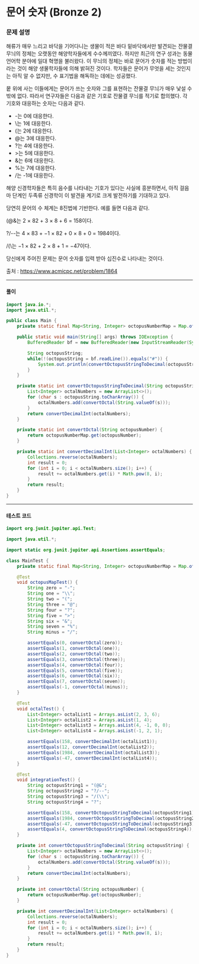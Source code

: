 # 문어 숫자 (Bronze 2)

### 문제 설명

해류가 매우 느리고 바닥을 기어다니는 생물이 적은 바다 밑바닥에서만 발견되는 잔물결 무늬의 정체는 오랫동안 해양학자들에게 수수께끼였다. 하지만 최근의 연구 성과는 동물 언어학 분야에 일대 혁명을 불러왔다. 이 무늬의 정체는 바로 문어가 숫자를 적는 방법이라는 것이 해양 생물학자들에 의해 밝혀진 것이다. 학자들은 문어가 무엇을 세는 것인지는 아직 알 수 없지만, 수 표기법을 해독하는 데에는 성공했다.

뭍 위에 사는 이들에게는 문어가 쓰는 숫자와 그를 표현하는 잔물결 무늬가 매우 낯설 수밖에 없다. 따라서 연구자들은 다음과 같은 기호로 잔물결 무늬를 적기로 합의했다. 각 기호와 대응하는 숫자는 다음과 같다.

* -는 0에 대응한다.
* \는 1에 대응한다.
* (는 2에 대응한다.
* @는 3에 대응한다.
* ?는 4에 대응한다.
* \>는 5에 대응한다.
* &는 6에 대응한다.
* %는 7에 대응한다.
* /는 -1에 대응한다.

해양 신경학자들은 특히 음수를 나타내는 기호가 있다는 사실에 흥분하면서, 아직 걸음마 단계인 두족류 신경학이 이 발견을 계기로 크게 발전하기를 기대하고 있다.

당연히 문어의 수 체계는 8진법에 기반한다. 예를 들면 다음과 같다.

(@&는 2 × 82 + 3 × 8 + 6 = 158이다.

?/--는 4 × 83 + −1 × 82 + 0 × 8 + 0 = 1984이다.

/(\는 −1 × 82 + 2 × 8 + 1 = −47이다.

당신에게 주어진 문제는 문어 숫자를 입력 받아 십진수로 나타내는 것이다.

출처 : https://www.acmicpc.net/problem/1864

---

#### 풀이
~~~java
import java.io.*;
import java.util.*;

public class Main {
    private static final Map<String, Integer> octopusNumberMap = Map.of("-", 0, "\\", 1, "(", 2, "@", 3, "?", 4, ">", 5, "&", 6, "%", 7, "/", -1);

    public static void main(String[] args) throws IOException {
        BufferedReader bf = new BufferedReader(new InputStreamReader(System.in));

        String octopusString;
        while(!(octopusString = bf.readLine()).equals("#")) {
            System.out.println(convertOctopusStringToDecimal(octopusString));
        }
    }

    private static int convertOctopusStringToDecimal(String octopusString) {
        List<Integer> octalNumbers = new ArrayList<>();
        for (char s : octopusString.toCharArray()) {
            octalNumbers.add(convertOctal(String.valueOf(s)));
        }
        return convertDecimalInt(octalNumbers);
    }

    private static int convertOctal(String octopusNumber) {
        return octopusNumberMap.get(octopusNumber);
    }

    private static int convertDecimalInt(List<Integer> octalNumbers) {
        Collections.reverse(octalNumbers);
        int result = 0;
        for (int i = 0; i < octalNumbers.size(); i++) {
            result += octalNumbers.get(i) * Math.pow(8, i);
        }
        return result;
    }
}
~~~

---

#### 테스트 코드
~~~java
import org.junit.jupiter.api.Test;

import java.util.*;

import static org.junit.jupiter.api.Assertions.assertEquals;

class MainTest {
    private static final Map<String, Integer> octopusNumberMap = Map.of("-", 0, "\\", 1, "(", 2, "@", 3, "?", 4, ">", 5, "&", 6, "%", 7, "/", -1);

    @Test
    void octopusMapTest() {
        String zero = "-";
        String one = "\\";
        String two = "(";
        String three = "@";
        String four = "?";
        String five = ">";
        String six = "&";
        String seven = "%";
        String minus = "/";

        assertEquals(0, convertOctal(zero));
        assertEquals(1, convertOctal(one));
        assertEquals(2, convertOctal(two));
        assertEquals(3, convertOctal(three));
        assertEquals(4, convertOctal(four));
        assertEquals(5, convertOctal(five));
        assertEquals(6, convertOctal(six));
        assertEquals(7, convertOctal(seven));
        assertEquals(-1, convertOctal(minus));
    }

    @Test
    void octalTest() {
        List<Integer> octalList1 = Arrays.asList(2, 3, 6);
        List<Integer> octalList2 = Arrays.asList(1, 4);
        List<Integer> octalList3 = Arrays.asList(4, -1, 0, 0);
        List<Integer> octalList4 = Arrays.asList(-1, 2, 1);

        assertEquals(158, convertDecimalInt(octalList1));
        assertEquals(12, convertDecimalInt(octalList2));
        assertEquals(1984, convertDecimalInt(octalList3));
        assertEquals(-47, convertDecimalInt(octalList4));
    }

    @Test
    void integrationTest() {
        String octopusString1 = "(@&";
        String octopusString2 = "?/--";
        String octopusString3 = "/(\\";
        String octopusString4 = "?";

        assertEquals(158, convertOctopusStringToDecimal(octopusString1));
        assertEquals(1984, convertOctopusStringToDecimal(octopusString2));
        assertEquals(-47, convertOctopusStringToDecimal(octopusString3));
        assertEquals(4, convertOctopusStringToDecimal(octopusString4));
    }

    private int convertOctopusStringToDecimal(String octopusString) {
        List<Integer> octalNumbers = new ArrayList<>();
        for (char s : octopusString.toCharArray()) {
            octalNumbers.add(convertOctal(String.valueOf(s)));
        }
        return convertDecimalInt(octalNumbers);
    }

    private int convertOctal(String octopusNumber) {
        return octopusNumberMap.get(octopusNumber);
    }

    private int convertDecimalInt(List<Integer> octalNumbers) {
        Collections.reverse(octalNumbers);
        int result = 0;
        for (int i = 0; i < octalNumbers.size(); i++) {
            result += octalNumbers.get(i) * Math.pow(8, i);
        }
        return result;
    }
}
~~~
